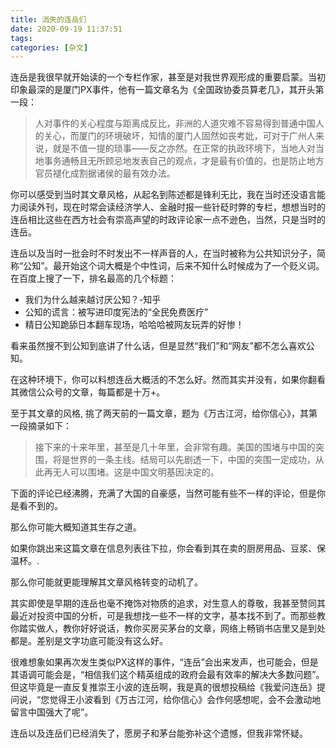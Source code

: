 ```yaml
---
title: 消失的连岳们
date: 2020-09-19 11:37:51
tags:
categories: [杂文]
---
```


连岳是我很早就开始读的一个专栏作家，甚至是对我世界观形成的重要启蒙。当初印象最深的是厦门PX事件，他有一篇文章名为《全国政协委员算老几》，其开头第一段：

> 人对事件的关心程度与距离成反比，非洲的人道灾难不容易得到普通中国人的关心，而厦门的环境破坏，知情的厦门人固然如丧考妣，可对于广州人来说，就是不值一提的琐事——反之亦然。在正常的执政环境下，当地人对当地事务通畅且无所顾忌地发表自己的观点，才是最有价值的，也是防止地方官员褪化成割据诸侯的最有效办法。

你可以感受到当时其文章风格，从起名到陈述都是锋利无比，我在当时还没语言能力阅读外刊，现在时常会读经济学人、金融时报一些针砭时弊的专栏，想想当时的连岳相比这些在西方社会有崇高声望的时政评论家一点不逊色，当然，只是当时的连岳。

连岳以及当时一批会时不时发出不一样声音的人，在当时被称为公共知识分子，简称“公知”。最开始这个词大概是个中性词，后来不知什么时候成为了一个贬义词。在百度上搜了一下，排名最高的几个标题：

* 我们为什么越来越讨厌公知？-知乎
* 公知的谎言：被写进印度宪法的“全民免费医疗”
* 精日公知跪舔日本翻车现场，哈哈哈被网友玩弄的好惨！

看来虽然搜不到公知到底讲了什么话，但是显然“我们”和“网友”都不怎么喜欢公知。

在这种环境下，你可以料想连岳大概活的不怎么好。然而其实并没有，如果你翻看其微信公众号的文章，每篇都是十万+。

至于其文章的风格, 挑了两天前的一篇文章，题为《万古江河，给你信心》，其第一段摘录如下：

> 接下来的十来年里，甚至是几十年里，会非常有趣。美国的围堵与中国的突围，将是世界的一条主线。结局可以先剧透一下，中国的突围一定成功，从此再无人可以围堵。这是中国文明基因决定的。

下面的评论已经沸腾，充满了大国的自豪感，当然可能有些不一样的评论，但是你是看不到的。

那么你可能大概知道其生存之道。

如果你跳出来这篇文章在信息列表往下拉，你会看到其在卖的厨房用品、豆浆、保温杯。.

那么你可能就更能理解其文章风格转变的动机了。

其实即使是早期的连岳也毫不掩饰对物质的追求，对生意人的尊敬，我甚至赞同其最近对投资中国的分析，可是我想找一些不一样的文字，基本找不到了。而那些教你踏实做人，教你好好说话，教你买房买茅台的文章，网络上畅销书店里又是到处都是。差别是文字功底可能没有这么好。

很难想象如果再次发生类似PX这样的事件，“连岳”会出来发声，也可能会，但是其语调可能会是，“相信我们这个精英组成的政府会最有效率的解决大多数问题”。 但这毕竟是一直反复推崇王小波的连岳啊，我是真的很想投稿给《我爱问连岳》提问说，“您觉得王小波看到《万古江河，给你信心》会作何感想呢，会不会激动地留言中国强大了呢”。

连岳以及连岳们已经消失了，愿房子和茅台能弥补这个遗憾，但我非常怀疑。
